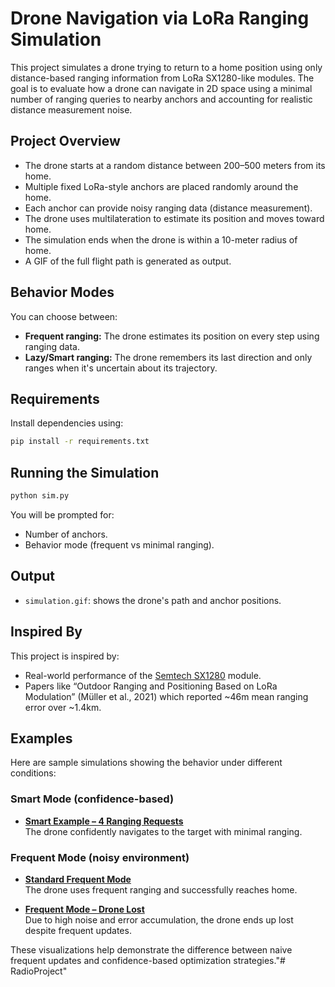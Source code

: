 # Drone Navigation via LoRa Ranging Simulation

This project simulates a drone trying to return to a home position using only distance-based ranging information from LoRa SX1280-like modules. The goal is to evaluate how a drone can navigate in 2D space using a minimal number of ranging queries to nearby anchors and accounting for realistic distance measurement noise.

## Project Overview

- The drone starts at a random distance between 200–500 meters from its home.
- Multiple fixed LoRa-style anchors are placed randomly around the home.
- Each anchor can provide noisy ranging data (distance measurement).
- The drone uses multilateration to estimate its position and moves toward home.
- The simulation ends when the drone is within a 10-meter radius of home.
- A GIF of the full flight path is generated as output.

## Behavior Modes

You can choose between:
- **Frequent ranging:** The drone estimates its position on every step using ranging data.
- **Lazy/Smart ranging:** The drone remembers its last direction and only ranges when it's uncertain about its trajectory.

## Requirements

Install dependencies using:

```bash
pip install -r requirements.txt
```

## Running the Simulation

```bash
python sim.py
```

You will be prompted for:
- Number of anchors.
- Behavior mode (frequent vs minimal ranging).

## Output

- `simulation.gif`: shows the drone's path and anchor positions.

## Inspired By

This project is inspired by:
- Real-world performance of the [Semtech SX1280](https://www.semtech.com/products/wireless-rf/lora-transceivers/sx1280) module.
- Papers like “Outdoor Ranging and Positioning Based on LoRa Modulation” (Müller et al., 2021) which reported ~46m mean ranging error over ~1.4km.

## Examples

Here are sample simulations showing the behavior under different conditions:

### Smart Mode (confidence-based)
- **[Smart Example – 4 Ranging Requests](Smart%20Example%204%20Requests.gif)**  
  The drone confidently navigates to the target with minimal ranging.

### Frequent Mode (noisy environment)
- **[Standard Frequent Mode](drone_simulation-ezgif.com-gif-to-mp4-converter.mp4)**  
  The drone uses frequent ranging and successfully reaches home.

- **[Frequent Mode – Drone Lost](drone_simulation-ezgif.com-gif-to-mp4-converter(1).mp4)**  
  Due to high noise and error accumulation, the drone ends up lost despite frequent updates.

These visualizations help demonstrate the difference between naive frequent updates and confidence-based optimization strategies."# RadioProject" 
